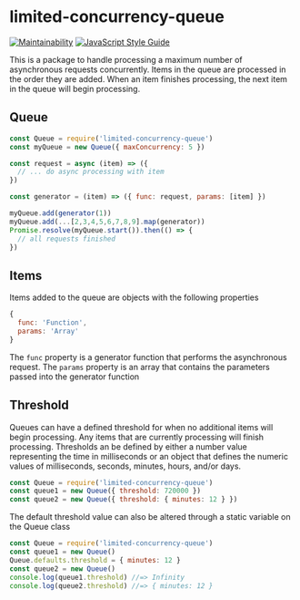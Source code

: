 # limited-concurrency-queue

[![Maintainability](https://api.codeclimate.com/v1/badges/595ec60efac64affa139/maintainability)](https://codeclimate.com/github/crispwaters/limited-concurrency-queue/maintainability) [![JavaScript Style Guide](https://img.shields.io/badge/code_style-standard-brightgreen.svg)](https://standardjs.com)

This is a package to handle processing a maximum number of asynchronous requests concurrently. Items in the queue are processed in the order they are added. When an item finishes processing, the next item in the queue will begin processing.

## Queue

```javascript
const Queue = require('limited-concurrency-queue')
const myQueue = new Queue({ maxConcurrency: 5 })

const request = async (item) => ({
  // ... do async processing with item
})

const generator = (item) => ({ func: request, params: [item] })

myQueue.add(generator(1))
myQueue.add(...[2,3,4,5,6,7,8,9].map(generator))
Promise.resolve(myQueue.start()).then(() => {
  // all requests finished
})
```

## Items

Items added to the queue are objects with the following properties

```javascript
{
  func: 'Function',
  params: 'Array'
}
```

The `func` property is a generator function that performs the asynchronous request. The `params` property is an array that contains the parameters passed into the generator function

## Threshold

Queues can have a defined threshold for when no additional items will begin processing. Any items that are currently processing will finish processing. Thresholds an be defined by either a number value representing the time in milliseconds or an object that defines the numeric values of milliseconds, seconds, minutes, hours, and/or days.

```javascript
const Queue = require('limited-concurrency-queue')
const queue1 = new Queue({ threshold: 720000 })
const queue2 = new Queue({ threshold: { minutes: 12 } })
```

The default threshold value can also be altered through a static variable on the Queue class

```javascript
const Queue = require('limited-concurrency-queue')
const queue1 = new Queue()
Queue.defaults.threshold = { minutes: 12 }
const queue2 = new Queue()
console.log(queue1.threshold) //=> Infinity
console.log(queue2.threshold) //=> { minutes: 12 }
```